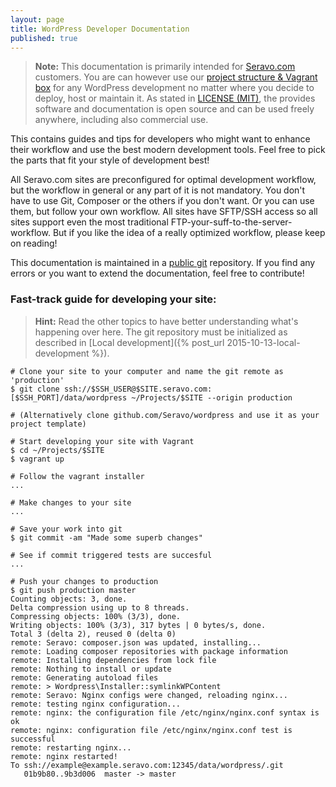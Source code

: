 ```yaml
---
layout: page
title: WordPress Developer Documentation
published: true
---
```


> **Note:** This documentation is primarily intended for [Seravo.com](https://seravo.com) customers. You are can however use our [project structure & Vagrant box](https://github.com/Seravo/wordpress) for any WordPress development no matter where you decide to deploy, host or maintain it. As stated in [LICENSE (MIT)](https://github.com/Seravo/wordpress/blob/master/LICENSE.md), the provides software and documentation is open source and can be used freely anywhere, including also commercial use.

This contains guides and tips for developers who might want to enhance their workflow and use the best modern development tools. Feel free to pick the parts that fit your style of development best!

All Seravo.com sites are preconfigured for optimal development workflow, but the workflow in general or any part of it is not mandatory. You don't have to use Git, Composer or the others if you don't want. Or you can use them, but follow your own workflow. All sites have SFTP/SSH access so all sites support even the most traditional FTP-your-suff-to-the-server-workflow. But if you like the idea of a really optimized workflow, please keep on reading!

This documentation is maintained in a [public git](https://github.com/seravo/docs) repository. If you find any errors or you want to extend the documentation, feel free to contribute!


### Fast-track guide for developing your site:
>**Hint:** Read the other topics to have better understanding what's happening over here. The git repository must be initialized as described in [Local development]({% post_url 2015-10-13-local-development %}).

```
# Clone your site to your computer and name the git remote as 'production'
$ git clone ssh://$SSH_USER@$SITE.seravo.com:[$SSH_PORT]/data/wordpress ~/Projects/$SITE --origin production

# (Alternatively clone github.com/Seravo/wordpress and use it as your project template)

# Start developing your site with Vagrant
$ cd ~/Projects/$SITE
$ vagrant up

# Follow the vagrant installer
...

# Make changes to your site
...

# Save your work into git
$ git commit -am "Made some superb changes"

# See if commit triggered tests are succesful
...

# Push your changes to production
$ git push production master
Counting objects: 3, done.
Delta compression using up to 8 threads.
Compressing objects: 100% (3/3), done.
Writing objects: 100% (3/3), 317 bytes | 0 bytes/s, done.
Total 3 (delta 2), reused 0 (delta 0)
remote: Seravo: composer.json was updated, installing...
remote: Loading composer repositories with package information
remote: Installing dependencies from lock file
remote: Nothing to install or update
remote: Generating autoload files
remote: > Wordpress\Installer::symlinkWPContent
remote: Seravo: Nginx configs were changed, reloading nginx...
remote: testing nginx configuration...
remote: nginx: the configuration file /etc/nginx/nginx.conf syntax is ok
remote: nginx: configuration file /etc/nginx/nginx.conf test is successful
remote: restarting nginx...
remote: nginx restarted!
To ssh://example@example.seravo.com:12345/data/wordpress/.git
   01b9b80..9b3d006  master -> master

```
